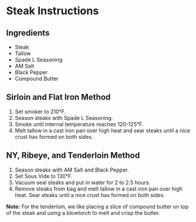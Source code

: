 # Steak Instructions

## Ingredients
- Steak
- Tallow
- Spade L Seasoning
- AM Salt
- Black Pepper
- Compound Butter

## Sirloin and Flat Iron Method
1. Set smoker to 210°F.
2. Season steaks with Spade L Seasoning.
3. Smoke until internal temperature reaches 120-125°F.
4. Melt tallow in a cast iron pan over high heat and sear steaks until a nice crust has formed on both sides.

## NY, Ribeye, and Tenderloin Method
1. Season steaks with AM Salt and Black Pepper.
2. Set Sous Vide to 130°F.
3. Vacuum seal steaks and put in water for 2 to 2.5 hours.
4. Remove steaks from bag and melt tallow in a cast iron pan over high heat. Sear steaks until a nice crust has formed on both sides.

**Note:** For the tenderloin, we like placing a slice of compound butter on top of the steak and using a blowtorch to melt and crisp the butter.

